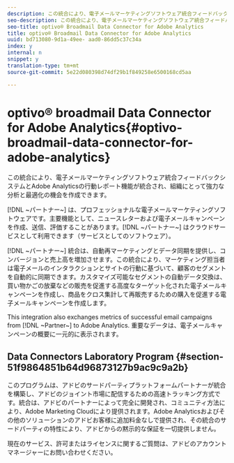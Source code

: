 ```yaml
---
description: この統合により、電子メールマーケティングソフトウェア統合フィードバックシステムとAdobe Analyticsの行動レポート機能が統合され、組織にとって強力な分析と最適化の機会を作成できます。
seo-description: この統合により、電子メールマーケティングソフトウェア統合フィードバックシステムとAdobe Analyticsの行動レポート機能が統合され、組織にとって強力な分析と最適化の機会を作成できます。
seo-title: optivo® Broadmail Data Connector for Adobe Analytics
title: optivo® Broadmail Data Connector for Adobe Analytics
uuid: bd713080-9d1a-49ee- aad0-86dd5c37c34a
index: y
internal: n
snippet: y
translation-type: tm+mt
source-git-commit: 5e22d080398d74df29b1f849258e6500168cd5aa

---
```



# optivo® broadmail Data Connector for Adobe Analytics{#optivo-broadmail-data-connector-for-adobe-analytics}

この統合により、電子メールマーケティングソフトウェア統合フィードバックシステムとAdobe Analyticsの行動レポート機能が統合され、組織にとって強力な分析と最適化の機会を作成できます。

[!DNL ~パートナー~] は、プロフェッショナルな電子メールマーケティングソフトウェアです。主要機能として、ニュースレターおよび電子メールキャンペーンを作成、送信、評価することがあります。[!DNL ~パートナー~] はクラウドサービスとして利用できます（サービスとしてのソフトウェア）。

[!DNL ~パートナー~] 統合は、自動再マーケティングとデータ同期を提供し、コンバージョンと売上高を増加させます。この統合により、マーケティング担当者は電子メールのインタラクションとサイトの行動に基づいて、顧客のセグメントを自動的に同期できます。カスタマイズ可能なセグメントの自動データ交換は、買い物かごの放棄などの販売を促進する高度なターゲット化された電子メールキャンペーンを作成し、商品をクロス集計して再販売するための購入を促進する電子メールキャンペーンを作成します。

This integration also exchanges metrics of successful email campaigns from [!DNL ~Partner~] to Adobe Analytics. 重要なデータは、電子メールキャンペーンの概要に一元的に表示されます。

## Data Connectors Laboratory Program {#section-51f9864851b64d96873127b9ac9c9a2b}

このプログラムは、アドビのサードパーティプラットフォームパートナーが統合を構築し、アドビのジョイント市場に配信するための高速トラッキング方式です。統合は、アドビのパートナーによって完全に開発され、コミュニティ方法により、Adobe Marketing Cloudにより提供されます。Adobe Analyticsおよびその他のソリューションのアドビお客様に追加料金なしで提供され、その統合のサードパーティの特性により、アドビからの黙示的な保証を一切提供しません。

現在のサービス、許可またはライセンスに関するご質問は、アドビのアカウントマネージャーにお問い合わせください。
